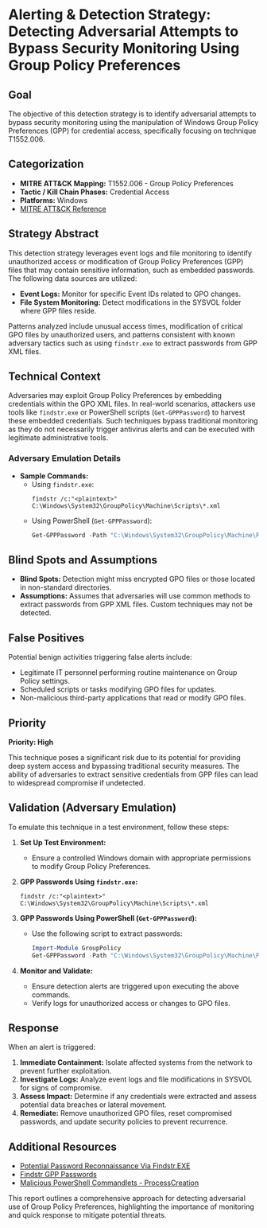 # Alerting & Detection Strategy: Detecting Adversarial Attempts to Bypass Security Monitoring Using Group Policy Preferences

## Goal

The objective of this detection strategy is to identify adversarial attempts to bypass security monitoring using the manipulation of Windows Group Policy Preferences (GPP) for credential access, specifically focusing on technique T1552.006.

## Categorization

- **MITRE ATT&CK Mapping:** T1552.006 - Group Policy Preferences
- **Tactic / Kill Chain Phases:** Credential Access
- **Platforms:** Windows
- [MITRE ATT&CK Reference](https://attack.mitre.org/techniques/T1552/006)

## Strategy Abstract

This detection strategy leverages event logs and file monitoring to identify unauthorized access or modification of Group Policy Preferences (GPP) files that may contain sensitive information, such as embedded passwords. The following data sources are utilized:

- **Event Logs:** Monitor for specific Event IDs related to GPO changes.
- **File System Monitoring:** Detect modifications in the SYSVOL folder where GPP files reside.

Patterns analyzed include unusual access times, modification of critical GPO files by unauthorized users, and patterns consistent with known adversary tactics such as using `findstr.exe` to extract passwords from GPP XML files.

## Technical Context

Adversaries may exploit Group Policy Preferences by embedding credentials within the GPO XML files. In real-world scenarios, attackers use tools like `findstr.exe` or PowerShell scripts (`Get-GPPPassword`) to harvest these embedded credentials. Such techniques bypass traditional monitoring as they do not necessarily trigger antivirus alerts and can be executed with legitimate administrative tools.

### Adversary Emulation Details

- **Sample Commands:**
  - Using `findstr.exe`:  
    ```shell
    findstr /c:"<plaintext>" C:\Windows\System32\GroupPolicy\Machine\Scripts\*.xml
    ```
  - Using PowerShell (`Get-GPPPassword`):  
    ```powershell
    Get-GPPPassword -Path "C:\Windows\System32\GroupPolicy\Machine\Preferences\Registry\\*.xml"
    ```

## Blind Spots and Assumptions

- **Blind Spots:** Detection might miss encrypted GPO files or those located in non-standard directories.
- **Assumptions:** Assumes that adversaries will use common methods to extract passwords from GPP XML files. Custom techniques may not be detected.

## False Positives

Potential benign activities triggering false alerts include:

- Legitimate IT personnel performing routine maintenance on Group Policy settings.
- Scheduled scripts or tasks modifying GPO files for updates.
- Non-malicious third-party applications that read or modify GPO files.

## Priority

**Priority: High**

This technique poses a significant risk due to its potential for providing deep system access and bypassing traditional security measures. The ability of adversaries to extract sensitive credentials from GPP files can lead to widespread compromise if undetected.

## Validation (Adversary Emulation)

To emulate this technique in a test environment, follow these steps:

1. **Set Up Test Environment:**
   - Ensure a controlled Windows domain with appropriate permissions to modify Group Policy Preferences.
   
2. **GPP Passwords Using `findstr.exe`:**

   ```shell
   findstr /c:"<plaintext>" C:\Windows\System32\GroupPolicy\Machine\Scripts\*.xml
   ```

3. **GPP Passwords Using PowerShell (`Get-GPPPassword`):**

   - Use the following script to extract passwords:
   
     ```powershell
     Import-Module GroupPolicy
     Get-GPPPassword -Path "C:\Windows\System32\GroupPolicy\Machine\Preferences\Registry\\*.xml"
     ```

4. **Monitor and Validate:**
   - Ensure detection alerts are triggered upon executing the above commands.
   - Verify logs for unauthorized access or changes to GPO files.

## Response

When an alert is triggered:

1. **Immediate Containment:** Isolate affected systems from the network to prevent further exploitation.
2. **Investigate Logs:** Analyze event logs and file modifications in SYSVOL for signs of compromise.
3. **Assess Impact:** Determine if any credentials were extracted and assess potential data breaches or lateral movement.
4. **Remediate:** Remove unauthorized GPO files, reset compromised passwords, and update security policies to prevent recurrence.

## Additional Resources

- [Potential Password Reconnaissance Via Findstr.EXE](#)
- [Findstr GPP Passwords](#)
- [Malicious PowerShell Commandlets - ProcessCreation](#)

This report outlines a comprehensive approach for detecting adversarial use of Group Policy Preferences, highlighting the importance of monitoring and quick response to mitigate potential threats.